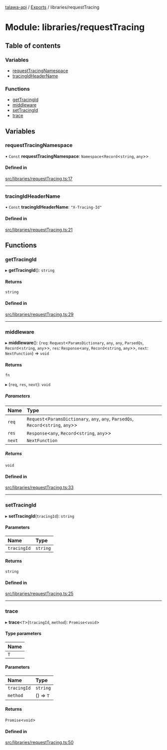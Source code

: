 [talawa-api](../README.md) / [Exports](../modules.md) / libraries/requestTracing

# Module: libraries/requestTracing

## Table of contents

### Variables

- [requestTracingNamespace](libraries_requestTracing.md#requesttracingnamespace)
- [tracingIdHeaderName](libraries_requestTracing.md#tracingidheadername)

### Functions

- [getTracingId](libraries_requestTracing.md#gettracingid)
- [middleware](libraries_requestTracing.md#middleware)
- [setTracingId](libraries_requestTracing.md#settracingid)
- [trace](libraries_requestTracing.md#trace)

## Variables

### requestTracingNamespace

• `Const` **requestTracingNamespace**: `Namespace`\<`Record`\<`string`, `any`\>\>

#### Defined in

[src/libraries/requestTracing.ts:17](https://github.com/PalisadoesFoundation/talawa-api/blob/b8b7d29/src/libraries/requestTracing.ts#L17)

___

### tracingIdHeaderName

• `Const` **tracingIdHeaderName**: ``"X-Tracing-Id"``

#### Defined in

[src/libraries/requestTracing.ts:21](https://github.com/PalisadoesFoundation/talawa-api/blob/b8b7d29/src/libraries/requestTracing.ts#L21)

## Functions

### getTracingId

▸ **getTracingId**(): `string`

#### Returns

`string`

#### Defined in

[src/libraries/requestTracing.ts:29](https://github.com/PalisadoesFoundation/talawa-api/blob/b8b7d29/src/libraries/requestTracing.ts#L29)

___

### middleware

▸ **middleware**(): (`req`: `Request`\<`ParamsDictionary`, `any`, `any`, `ParsedQs`, `Record`\<`string`, `any`\>\>, `res`: `Response`\<`any`, `Record`\<`string`, `any`\>\>, `next`: `NextFunction`) =\> `void`

#### Returns

`fn`

▸ (`req`, `res`, `next`): `void`

##### Parameters

| Name | Type |
| :------ | :------ |
| `req` | `Request`\<`ParamsDictionary`, `any`, `any`, `ParsedQs`, `Record`\<`string`, `any`\>\> |
| `res` | `Response`\<`any`, `Record`\<`string`, `any`\>\> |
| `next` | `NextFunction` |

##### Returns

`void`

#### Defined in

[src/libraries/requestTracing.ts:33](https://github.com/PalisadoesFoundation/talawa-api/blob/b8b7d29/src/libraries/requestTracing.ts#L33)

___

### setTracingId

▸ **setTracingId**(`tracingId`): `string`

#### Parameters

| Name | Type |
| :------ | :------ |
| `tracingId` | `string` |

#### Returns

`string`

#### Defined in

[src/libraries/requestTracing.ts:25](https://github.com/PalisadoesFoundation/talawa-api/blob/b8b7d29/src/libraries/requestTracing.ts#L25)

___

### trace

▸ **trace**\<`T`\>(`tracingId`, `method`): `Promise`\<`void`\>

#### Type parameters

| Name |
| :------ |
| `T` |

#### Parameters

| Name | Type |
| :------ | :------ |
| `tracingId` | `string` |
| `method` | () =\> `T` |

#### Returns

`Promise`\<`void`\>

#### Defined in

[src/libraries/requestTracing.ts:50](https://github.com/PalisadoesFoundation/talawa-api/blob/b8b7d29/src/libraries/requestTracing.ts#L50)

